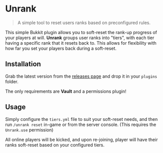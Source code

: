 # Unrank

> A simple tool to reset users ranks based on preconfigured rules.

This simple Bukkit plugin allows you to soft-reset the rank-up progress of your players at will. **Unrank** groups user ranks into "tiers", with each tier having a specific rank that it resets back to. This allows for flexibility with how far you set your players back during a soft-reset.

## Installation

Grab the latest version from the [releases page](https://github.com/Rayzr522/Unrank/releases) and drop it in your `plugins` folder.

The only requirements are **Vault** and a permissions plugin!

## Usage

Simply configure the `tiers.yml` file to suit your soft-reset needs, and then run `/unrank reset` in-game or from the server console. (This requires the `Unrank.use` permission)

All online players will be kicked, and upon re-joining, player will have their ranks soft-reset based on your configured tiers.
